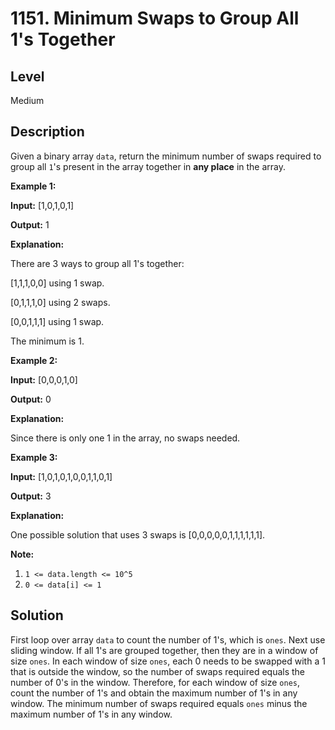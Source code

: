 # 1151. Minimum Swaps to Group All 1's Together
## Level
Medium

## Description
Given a binary array `data`, return the minimum number of swaps required to group all `1`'s present in the array together in **any place** in the array.

**Example 1:**

**Input:** [1,0,1,0,1]

**Output:** 1

**Explanation:**

There are 3 ways to group all 1's together:

[1,1,1,0,0] using 1 swap.

[0,1,1,1,0] using 2 swaps.

[0,0,1,1,1] using 1 swap.

The minimum is 1.

**Example 2:**

**Input:** [0,0,0,1,0]

**Output:** 0

**Explanation:**

Since there is only one 1 in the array, no swaps needed.

**Example 3:**

**Input:** [1,0,1,0,1,0,0,1,1,0,1]

**Output:** 3

**Explanation:**

One possible solution that uses 3 swaps is [0,0,0,0,0,1,1,1,1,1,1].

**Note:**

1. `1 <= data.length <= 10^5`
2. `0 <= data[i] <= 1`

## Solution
First loop over array `data` to count the number of 1's, which is `ones`. Next use sliding window. If all 1's are grouped together, then they are in a window of size `ones`. In each window of size `ones`, each 0 needs to be swapped with a 1 that is outside the window, so the number of swaps required equals the number of 0's in the window. Therefore, for each window of size `ones`, count the number of 1's and obtain the maximum number of 1's in any window. The minimum number of swaps required equals `ones` minus the maximum number of 1's in any window.
